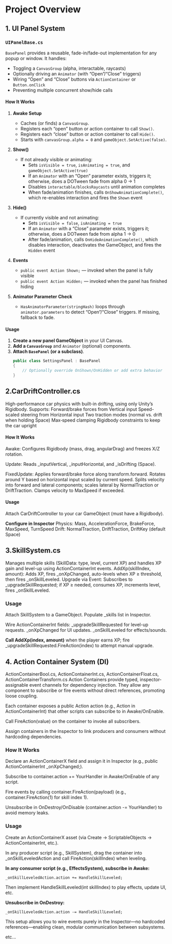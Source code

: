 # Project Overview


## 1. UI Panel System
### `UIPanelBase.cs`
`BasePanel` provides a reusable, fade-in/fade-out implementation for any popup or window. It handles:
- Toggling a `CanvasGroup` (alpha, interactable, raycasts)
- Optionally driving an `Animator` (with “Open”/“Close” triggers)
- Wiring “Open” and “Close” buttons via `ActionContainer` or `Button.onClick`
- Preventing multiple concurrent show/hide calls

#### How It Works

1. **Awake Setup**  
   - Caches (or finds) a `CanvasGroup`.
   - Registers each “open” button or action container to call `Show()`.
   - Registers each “close” button or action container to call `Hide()`.
   - Starts with `canvasGroup.alpha = 0` and `gameObject.SetActive(false)`.

2. **Show()**  
   - If not already visible or animating:
     - Sets `isVisible = true`, `isAnimating = true`, and `gameObject.SetActive(true)`
     - If an `Animator` with an “Open” parameter exists, triggers it; otherwise, does a DOTween fade from alpha 0 → 1
     - Disables `interactable/blocksRaycasts` until animation completes
     - When fade/animation finishes, calls `OnShowAnimationComplete()`, which re-enables interaction and fires the `Shown` event

3. **Hide()**  
   - If currently visible and not animating:
     - Sets `isVisible = false`, `isAnimating = true`
     - If an `Animator` with a “Close” parameter exists, triggers it; otherwise, does a DOTween fade from alpha 1 → 0
     - After fade/animation, calls `OnHideAnimationComplete()`, which disables interaction, deactivates the GameObject, and fires the `Hidden` event

4. **Events**  
   - `public event Action Shown;` — invoked when the panel is fully visible  
   - `public event Action Hidden;` — invoked when the panel has finished hiding

5. **Animator Parameter Check**  
   - `HasAnimatorParameter(stringHash)` loops through `animator.parameters` to detect “Open”/“Close” triggers. If missing, fallback to fade.

#### Usage

1. **Create a new panel GameObject** in your UI Canvas.
2. **Add a `CanvasGroup`** and `Animator` (optional) components.
3. **Attach `BasePanel` (or a subclass)**.  
   ```csharp
   public class SettingsPanel : BasePanel
   {
       // Optionally override OnShown/OnHidden or add extra behavior
   }


## 2.CarDriftController.cs
High-performance car physics with built-in drifting, using only Unity’s Rigidbody. 
Supports:
    Forward/brake forces from Vertical input
    Speed-scaled steering from Horizontal input
    Two traction modes (normal vs. drift when holding Space)
    Max‐speed clamping
    Rigidbody constraints to keep the car upright

#### How It Works
Awake: Configures Rigidbody (mass, drag, angularDrag) and freezes X/Z rotation.

Update: Reads _inputVertical, _inputHorizontal, and _isDrifting (Space).

FixedUpdate:
    Applies forward/brake force along transform.forward.
    Rotates around Y based on horizontal input scaled by current speed.
    Splits velocity into forward and lateral components; scales lateral by NormalTraction or DriftTraction.
    Clamps velocity to MaxSpeed if exceeded.

#### Usage
Attach CarDriftController to your car GameObject (must have a Rigidbody).
    
**Configure in Inspector**
Physics: Mass, AccelerationForce, BrakeForce, MaxSpeed, TurnSpeed
Drift: NormalTraction, DriftTraction, DriftKey (default Space)





## 3.SkillSystem.cs
Manages multiple skills (SkillData: type, level, current XP) and handles XP gain and level-up using ActionContainerInt events.
AddXp(skillIndex, amount): Adds XP, fires _onXpChanged, auto-levels when XP ≥ threshold, then fires _onSkillLeveled.
Upgrade via Event: Subscribes to _upgradeSkillRequested; if XP ≥ needed, consumes XP, increments level, fires _onSkillLeveled.

### Usage
Attach SkillSystem to a GameObject.
Populate _skills list in Inspector.

Wire ActionContainerInt fields:
_upgradeSkillRequested for level-up requests.
_onXpChanged for UI updates.
_onSkillLeveled for effects/sounds.

**Call AddXp(index, amount)** when the player earns XP; fire _upgradeSkillRequested.FireAction(index) to attempt manual upgrade.




## 4. Action Container System (DI)
ActionContainerBool.cs, ActionContainerInt.cs, ActionContainerFloat.cs, ActionContainerTransform.cs
Action Containers provide typed, inspector-assignable event channels for dependency injection. They allow any component to subscribe or fire events without direct references, promoting loose coupling.

Each container exposes a public Action<T> action (e.g., Action<int> in ActionContainerInt) that other scripts can subscribe to in Awake/OnEnable.

Call FireAction(value) on the container to invoke all subscribers.

Assign containers in the Inspector to link producers and consumers without hardcoding dependencies.

### How It Works
Declare an ActionContainerX field and assign it in Inspector (e.g., public ActionContainerInt _onXpChanged;).

Subscribe to container.action += YourHandler in Awake/OnEnable of any script.

Fire events by calling container.FireAction(payload) (e.g., container.FireAction(1) for skill index 1).

Unsubscribe in OnDestroy/OnDisable (container.action -= YourHandler) to avoid memory leaks.

### Usage
Create an ActionContainerX asset (via Create → ScriptableObjects → ActionContainerInt, etc.).

In any producer script (e.g., SkillSystem), drag the container into _onSkillLeveledAction and call FireAction(skillIndex) when leveling.

**In any consumer script (e.g., EffectsSystem), subscribe in Awake:**

    _onSkillLeveledAction.action += HandleSkillLeveled;

Then implement HandleSkillLeveled(int skillIndex) to play effects, update UI, etc.

**Unsubscribe in OnDestroy:**

    _onSkillLeveledAction.action -= HandleSkillLeveled;
This setup allows you to wire events purely in the Inspector—no hardcoded references—enabling clean, modular communication between subsystems.


etc...

